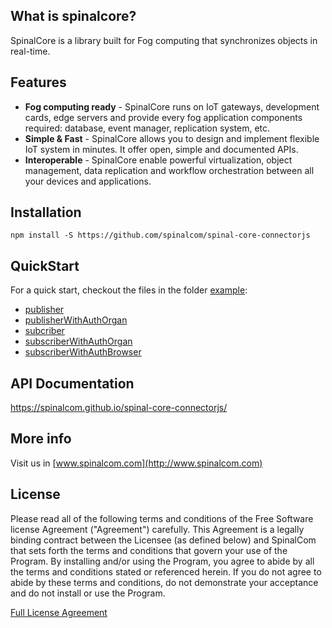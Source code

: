 ## What is spinalcore?

SpinalCore is a library built for Fog computing that synchronizes objects in real-time.

## Features

- **Fog computing ready** - SpinalCore runs on IoT gateways, development cards, edge servers and provide every fog application components required: database, event manager, replication system, etc.
- **Simple & Fast** - SpinalCore allows you to design and implement flexible IoT system in minutes. It offer open, simple and documented APIs.
- **Interoperable** - SpinalCore enable powerful virtualization, object management, data replication and workflow orchestration between all your devices and applications.

## Installation

```
npm install -S https://github.com/spinalcom/spinal-core-connectorjs
```

## QuickStart

For a quick start, checkout the files in the folder [example](https://github.com/spinalcom/spinal-core-connectorjs/blob/master/example):

- [publisher](https://github.com/spinalcom/spinal-core-connectorjs/blob/master/example/publisher.ts)
- [publisherWithAuthOrgan](https://github.com/spinalcom/spinal-core-connectorjs/blob/master/example/publisherWithAuthOrgan.ts)
- [subcriber](https://github.com/spinalcom/spinal-core-connectorjs/blob/master/example/subscriber.ts)
- [subscriberWithAuthOrgan](https://github.com/spinalcom/spinal-core-connectorjs/blob/master/example/subscriberWithAuthOrgan.ts)
- [subscriberWithAuthBrowser](https://github.com/spinalcom/spinal-core-connectorjs/blob/master/example/subscriberWithAuthBrowser.ts)

## API Documentation

https://spinalcom.github.io/spinal-core-connectorjs/

## More info

Visit us in [www.spinalcom.com](http://www.spinalcom.com)

## License

Please read all of the following terms and conditions of the Free Software license Agreement ("Agreement") carefully.
This Agreement is a legally binding contract between the Licensee (as defined below) and SpinalCom that sets forth the terms and conditions that govern your use of the Program. By installing and/or using the Program, you agree to abide by all the terms and conditions stated or referenced herein.
If you do not agree to abide by these terms and conditions, do not demonstrate your acceptance and do not install or use the Program.

[Full License Agreement](http://resources.spinalcom.com/licenses.pdf)
